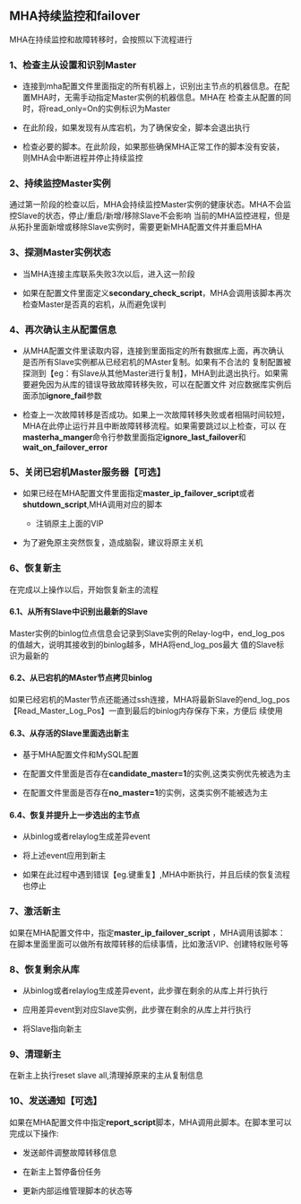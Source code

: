 ## MHA持续监控和failover

MHA在持续监控和故障转移时，会按照以下流程进行

### 1、检查主从设置和识别Master

- 连接到mha配置文件里面指定的所有机器上，识别出主节点的机器信息。在配置MHA时，无需手动指定Master实例的机器信息。MHA在
检查主从配置的同时，将read_only=On的实例标识为Master
  
- 在此阶段，如果发现有从库宕机，为了确保安全，脚本会退出执行

- 检查必要的脚本。在此阶段，如果那些确保MHA正常工作的脚本没有安装，则MHA会中断进程并停止持续监控

### 2、持续监控Master实例

通过第一阶段的检查以后，MHA会持续监控Master实例的健康状态。MHA不会监控Slave的状态，停止/重启/新增/移除Slave不会影响
当前的MHA监控进程，但是从拓扑里面新增或移除Slave实例时，需要更新MHA配置文件并重启MHA

### 3、探测Master实例状态

- 当MHA连接主库联系失败3次以后，进入这一阶段

- 如果在配置文件里面定义**secondary_check_script**，MHA会调用该脚本再次检查Master是否真的宕机，从而避免误判

### 4、再次确认主从配置信息

- 从MHA配置文件里读取内容，连接到里面指定的所有数据库上面，再次确认是否所有Slave实例都从已经宕机的MAster复制。如果有不合法的
复制配置被探测到【eg：有Slave从其他Master进行复制】，MHA到此退出执行。如果需要避免因为从库的错误导致故障转移失败，可以在配置文件
对应数据库实例后面添加**ignore_fail**参数
  
- 检查上一次故障转移是否成功。如果上一次故障转移失败或者相隔时间较短，MHA在此停止运行并且中断故障转移流程。如果需要跳过以上检查，可以
  在**masterha_manger**命令行参数里面指定**ignore_last_failover**和**wait_on_failover_error**

### 5、关闭已宕机Master服务器【可选】

- 如果已经在MHA配置文件里面指定**master_ip_failover_script**或者**shutdown_script**,MHA调用对应的脚本
   
     -  注销原主上面的VIP
    
- 为了避免原主突然恢复，造成脑裂，建议将原主关机 

### 6、恢复新主

在完成以上操作以后，开始恢复新主的流程

#### 6.1、从所有Slave中识别出最新的Slave

Master实例的binlog位点信息会记录到Slave实例的Relay-log中，end_log_pos的值越大，说明其接收到的binlog越多，MHA将end_log_pos最大
值的Slave标识为最新的

#### 6.2、从已宕机的MAster节点拷贝binlog

如果已经宕机的Master节点还能通过ssh连接，MHA将最新Slave的end_log_pos【Read_Master_Log_Pos】一直到最后的binlog内存保存下来，方便后
续使用

#### 6.3、从存活的Slave里面选出新主

- 基于MHA配置文件和MySQL配置

- 在配置文件里面是否存在**candidate_master=1**的实例,这类实例优先被选为主

- 在配置文件里面是否存在**no_master=1**的实例，这类实例不能被选为主

#### 6.4、恢复并提升上一步选出的主节点

- 从binlog或者relaylog生成差异event

- 将上述event应用到新主

- 如果在此过程中遇到错误【eg.键重复】,MHA中断执行，并且后续的恢复流程也停止

### 7、激活新主
 
如果在MHA配置文件中，指定**master_ip_failover_script** ，MHA调用该脚本：在脚本里面里面可以做所有故障转移的后续事情，比如激活VIP、创建特权账号等

### 8、恢复剩余从库

- 从binlog或者relaylog生成差异event，此步骤在剩余的从库上并行执行

- 应用差异event到对应Slave实例，此步骤在剩余的从库上并行执行

- 将Slave指向新主

### 9、清理新主

在新主上执行reset slave all,清理掉原来的主从复制信息

### 10、发送通知【可选】

如果在MHA配置文件中指定**report_script**脚本，MHA调用此脚本。在脚本里可以完成以下操作:

- 发送邮件调整故障转移信息

- 在新主上暂停备份任务

- 更新内部运维管理脚本的状态等